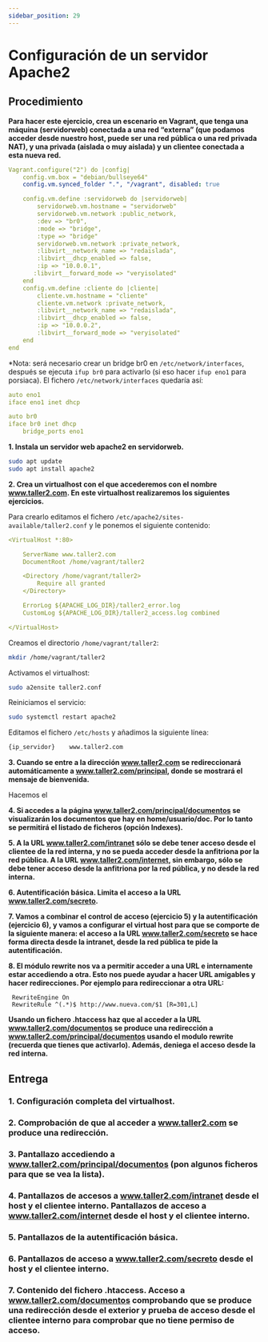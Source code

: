 ```yaml
---
sidebar_position: 29
---
```


# Configuración de un servidor Apache2

## Procedimiento

**Para hacer este ejercicio, crea un escenario en Vagrant, que tenga una máquina (servidorweb) conectada a una red “externa” (que podamos acceder desde nuestro host, puede ser una red pública o una red privada NAT), y una privada (aislada o muy aislada) y un clientee conectada a esta nueva red.**

```yaml
Vagrant.configure("2") do |config|
    config.vm.box = "debian/bullseye64"
    config.vm.synced_folder ".", "/vagrant", disabled: true

    config.vm.define :servidorweb do |servidorweb|
        servidorweb.vm.hostname = "servidorweb"
        servidorweb.vm.network :public_network,
		:dev => "br0",
		:mode => "bridge",
		:type => "bridge"
        servidorweb.vm.network :private_network,
        :libvirt__network_name => "redaislada",
        :libvirt__dhcp_enabled => false,
        :ip => "10.0.0.1",
       :libvirt__forward_mode => "veryisolated"
    end
    config.vm.define :cliente do |cliente|
        cliente.vm.hostname = "cliente"
        cliente.vm.network :private_network,
        :libvirt__network_name => "redaislada",
        :libvirt__dhcp_enabled => false,
        :ip => "10.0.0.2",
        :libvirt__forward_mode => "veryisolated"
    end
end
```

*Nota: será necesario crear un bridge br0 en `/etc/network/interfaces`, después se ejecuta `ifup br0` para activarlo (si eso hacer `ifup eno1` para porsiaca). El fichero `/etc/network/interfaces` quedaría así:

```yaml
auto eno1
iface eno1 inet dhcp

auto br0
iface br0 inet dhcp
	bridge_ports eno1
```


**1. Instala un servidor web apache2 en servidorweb.**

```bash
sudo apt update
sudo apt install apache2
```

**2. Crea un virtualhost con el que accederemos con el nombre www.taller2.com. En este virtualhost realizaremos los siguientes ejercicios.**

Para crearlo editamos el fichero `/etc/apache2/sites-available/taller2.conf` y le ponemos el siguiente contenido:

```yaml
<VirtualHost *:80>

    ServerName www.taller2.com
    DocumentRoot /home/vagrant/taller2

    <Directory /home/vagrant/taller2>
        Require all granted
    </Directory>

    ErrorLog ${APACHE_LOG_DIR}/taller2_error.log
    CustomLog ${APACHE_LOG_DIR}/taller2_access.log combined

</VirtualHost>
```

Creamos el directorio `/home/vagrant/taller2`:

```bash
mkdir /home/vagrant/taller2
```

Activamos el virtualhost:

```bash
sudo a2ensite taller2.conf
```

Reiniciamos el servicio:

```bash
sudo systemctl restart apache2
```

Editamos el fichero `/etc/hosts` y añadimos la siguiente línea:

```bash
{ip_servidor}    www.taller2.com
```

**3. Cuando se entre a la dirección www.taller2.com se redireccionará automáticamente a www.taller2.com/principal, donde se mostrará el mensaje de bienvenida.**

Hacemos el

**4. Si accedes a la página www.taller2.com/principal/documentos se visualizarán los documentos que hay en home/usuario/doc. Por lo tanto se permitirá el listado de ficheros (opción Indexes).**

**5. A la URL www.taller2.com/intranet sólo se debe tener acceso desde el clientee de la red interna, y no se pueda acceder desde la anfitriona por la red pública. A la URL www.taller2.com/internet, sin embargo, sólo se debe tener acceso desde la anfitriona por la red pública, y no desde la red interna.**

**6. Autentificación básica. Limita el acceso a la URL www.taller2.com/secreto.**

**7. Vamos a combinar el control de acceso (ejercicio 5) y la autentificación (ejercicio 6), y vamos a configurar el virtual host para que se comporte de la siguiente manera: el acceso a la URL www.taller2.com/secreto se hace forma directa desde la intranet, desde la red pública te pide la autentificación.**

**8. El módulo rewrite nos va a permitir acceder a una URL e internamente estar accediendo a otra. Esto nos puede ayudar a hacer URL amigables y hacer redirecciones. Por ejemplo para redireccionar a otra URL:**

```
 RewriteEngine On
 RewriteRule ^(.*)$ http://www.nueva.com/$1 [R=301,L]
```

**Usando un fichero .htaccess haz que al acceder a la URL www.taller2.com/documentos se produce una redirección a www.taller2.com/principal/documentos usando el modulo rewrite (recuerda que tienes que activarlo). Además, deniega el acceso desde la red interna.**

## Entrega

### 1. Configuración completa del virtualhost.



### 2. Comprobación de que al acceder a www.taller2.com se produce una redirección.



### 3. Pantallazo accediendo a www.taller2.com/principal/documentos (pon algunos ficheros para que se vea la lista).



### 4. Pantallazos de accesos a www.taller2.com/intranet desde el host y el clientee interno. Pantallazos de acceso a www.taller2.com/internet desde el host y el clientee interno.




### 5. Pantallazos de la autentificación básica.




### 6. Pantallazos de acceso a www.taller2.com/secreto desde el host y el clientee interno.




### 7. Contenido del fichero .htaccess. Acceso a www.taller2.com/documentos comprobando que se produce una redirección desde el exterior y prueba de acceso desde el clientee interno para comprobar que no tiene permiso de acceso.



